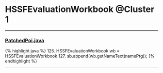 # HSSFEvaluationWorkbook @Cluster 1

***

### [PatchedPoi.java](https://searchcode.com/codesearch/view/72854649/)
{% highlight java %}
125. HSSFEvaluationWorkbook wb = HSSFEvaluationWorkbook
127. sb.append(wb.getNameText(namePtg));
{% endhighlight %}

***

